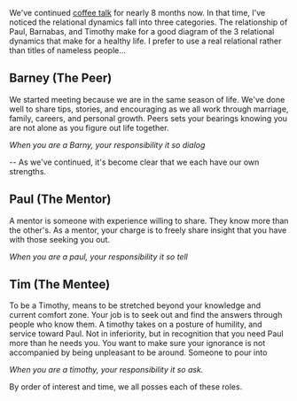 We've continued [coffee talk](http://dave.woodalls.me/coffee-talk) for nearly 8 months now. In that time, I've noticed the relational dynamics fall into three categories. The relationship of Paul, Barnabas, and Timothy make for a good diagram of the 3 relational dynamics that make for a healthy life. I prefer to use a real relational rather than titles of nameless people...

## Barney (The Peer)
We started meeting because we are in the same season of life. We've done well to share tips, stories, and encouraging as we all work through marriage, family, careers, and personal growth. Peers sets your bearings knowing you are not alone as you figure out life together.

_When you are a Barny, your responsibility it so dialog_

--
As we've continued, it's become clear that we each have our own strengths.

## Paul (The Mentor)
A mentor is someone with experience willing to share. They know more than the other's.
As a mentor, your charge is to freely share insight that you have with those seeking you out.

_When you are a paul, your responsibility it so tell_

## Tim (The Mentee)
To be a Timothy, means to be stretched beyond your knowledge and current comfort zone. Your job is to seek out and find the answers through people who know them. A timothy takes on a posture of humility, and service toward Paul. Not in inferiority, but in recognition that you need Paul more than he needs you. You want to make sure your ignorance is not accompanied by being unpleasant to be around.
Someone to pour into

_When you are a timothy, your responsibility it so ask._

By order of interest and time, we all posses each of these roles.


